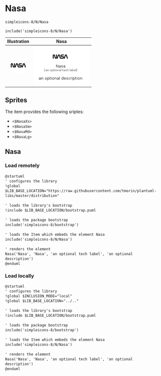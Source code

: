 # Nasa


```text
simpleicons-8/N/Nasa
```

```text
include('simpleicons-8/N/Nasa')
```



| Illustration | Nasa |
| :---: | :---: |
| ![illustration for Illustration](../../simpleicons-8/N/Nasa.png) | ![illustration for Nasa](../../simpleicons-8/N/Nasa.Local.png) |



## Sprites
The item provides the following sriptes:

- `<$NasaXs>`
- `<$NasaSm>`
- `<$NasaMd>`
- `<$NasaLg>`





## Nasa

### Load remotely
```plantuml
@startuml
' configures the library
!global $LIB_BASE_LOCATION="https://raw.githubusercontent.com/tmorin/plantuml-libs/master/distribution"

' loads the library's bootstrap
!include $LIB_BASE_LOCATION/bootstrap.puml

' loads the package bootstrap
include('simpleicons-8/bootstrap')

' loads the Item which embeds the element Nasa
include('simpleicons-8/N/Nasa')

' renders the element
Nasa('Nasa', 'Nasa', 'an optional tech label', 'an optional description')
@enduml
```

### Load locally
```plantuml
@startuml
' configures the library
!global $INCLUSION_MODE="local"
!global $LIB_BASE_LOCATION="../.."

' loads the library's bootstrap
!include $LIB_BASE_LOCATION/bootstrap.puml

' loads the package bootstrap
include('simpleicons-8/bootstrap')

' loads the Item which embeds the element Nasa
include('simpleicons-8/N/Nasa')

' renders the element
Nasa('Nasa', 'Nasa', 'an optional tech label', 'an optional description')
@enduml
```

